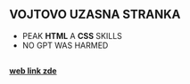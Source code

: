 ## VOJTOVO UZASNA STRANKA
- PEAK **HTML** A **CSS** SKILLS
- NO GPT WAS HARMED
##
<a href="https://vojtik1112.github.io/mojestranka" target="_blank"><strong>web link zde</strong></a>

